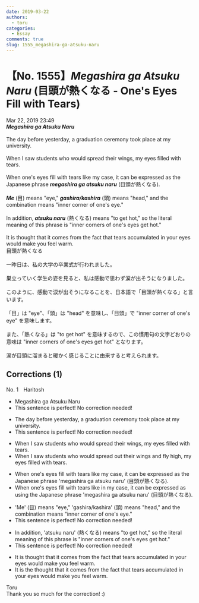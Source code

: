 ```yaml
---
date: 2019-03-22
authors:
  - toru
categories:
  - Essay
comments: true
slug: 1555_megashira-ga-atsuku-naru
---
```


# 【No. 1555】<strong><em>Megashira ga Atsuku Naru</strong></em> (目頭が熱くなる - One's Eyes Fill with Tears)
<div class="date">Mar 22, 2019 23:49</div>
<div id="post"><div id="body_show_ori">
<strong><em>Megashira ga Atsuku Naru</strong></em><br/><br/>The day before yesterday, a graduation ceremony took place at my university.<br/><br/>When I saw students who would spread their wings, my eyes filled with tears.<br/><br/>When one's eyes fill with tears like my case, it can be expressed as the Japanese phrase <strong><em>megashira ga atsuku naru</em></strong> (目頭が熱くなる).<br/><br/><strong><em>Me</em></strong> (目) means "eye," <strong><em>gashira/kashira</em></strong> (頭) means "head," and the combination means "inner corner of one's eye."<br/><br/>In addition, <strong><em>atsuku naru</em></strong> (熱くなる) means "to get hot," so the literal meaning of this phrase is "inner corners of one's eyes get hot."<br/><br/>It is thought that it comes from the fact that tears accumulated in your eyes would make you feel warm.
</div></div>

<!-- more -->

<div id="post_ja"><div id="body_show_mo">
目頭が熱くなる<br/><br/>一昨日は、私の大学の卒業式が行われました。<br/><br/>巣立っていく学生の姿を見ると、私は感動で思わず涙が出そうになりました。<br/><br/>このように、感動で涙が出そうになることを、日本語で「目頭が熱くなる」と言います。<br/><br/>「目」は "eye"、「頭」は "head" を意味し、「目頭」で "inner corner of one's eye" を意味します。<br/><br/>また、「熱くなる」は "to get hot" を意味するので、この慣用句の文字どおりの意味は "inner corners of one's eyes get hot" となります。<br/><br/>涙が目頭に溜まると暖かく感じることに由来すると考えられます。
</div></div>

## Corrections (1)
<div id="block"><div class="first_name"> No. 1　<span class="just_name">Haritosh</span></div><div id="block2">
<ul class="correction_field">
<li class="incorrect">Megashira ga Atsuku Naru</li>
<li class="corrected perfect">This sentence is perfect! No correction needed!</li>
</ul>
<ul class="correction_field">
<li class="incorrect">The day before yesterday, a graduation ceremony took place at my university.</li>
<li class="corrected perfect">This sentence is perfect! No correction needed!</li>
</ul>
<ul class="correction_field">
<li class="incorrect">When I saw students who would spread their wings, my eyes filled with tears.</li>
<li class="corrected correct">
When I saw students who would spread <span class="f_blue"><span class="f_bold">out</span></span> their wings <span class="f_blue"><span class="f_bold">and fly high</span></span>, my eyes filled with tears.
</li>
</ul>
<ul class="correction_field">
<li class="incorrect">When one's eyes fill with tears like my case, it can be expressed as the Japanese phrase 'megashira ga atsuku naru' (目頭が熱くなる).</li>
<li class="corrected correct">
When one's eyes fill with tears like <span class="f_blue"><span class="f_bold">in</span></span> my case, it can be expressed <span class="sline"><span class="f_red"><span class="f_bold">as</span></span></span> <span class="f_blue"><span class="f_bold">using</span></span> the Japanese phrase 'megashira ga atsuku naru' (目頭が熱くなる).
</li>
</ul>
<ul class="correction_field">
<li class="incorrect">'Me' (目) means "eye," 'gashira/kashira' (頭) means "head," and the combination means "inner corner of one's eye."</li>
<li class="corrected perfect">This sentence is perfect! No correction needed!</li>
</ul>
<ul class="correction_field">
<li class="incorrect">In addition, 'atsuku naru' (熱くなる) means "to get hot," so the literal meaning of this phrase is "inner corners of one's eyes get hot."</li>
<li class="corrected perfect">This sentence is perfect! No correction needed!</li>
</ul>
<ul class="correction_field">
<li class="incorrect">It is thought that it comes from the fact that tears accumulated in your eyes would make you feel warm.</li>
<li class="corrected correct">
It is <span class="f_blue"><span class="f_bold">the</span></span> thought that <span class="sline"><span class="f_red"><span class="f_bold">it</span></span></span> comes from the fact that tears accumulated in your eyes would make you feel warm.
</li>
</ul>
</div><div class="name"><span class="just_name">Toru</span><br>
Thank you so much for the correction! :)
</div>
</div>
